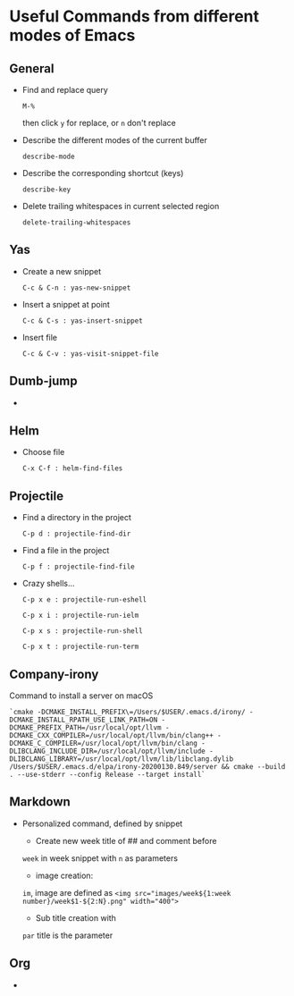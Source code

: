 
# Useful Commands from different modes of Emacs

## General
* Find and replace query
    
    `M-%`
    
    then click `y` for replace, or `n` don't replace
* Describe the different modes of the current buffer

    `describe-mode`

* Describe the corresponding shortcut (keys)

    `describe-key` 

* Delete trailing whitespaces in current selected region

    `delete-trailing-whitespaces`

## Yas
* Create a new snippet

    `C-c & C-n : yas-new-snippet`

* Insert a snippet at point

    `C-c & C-s : yas-insert-snippet`

* Insert file

    `C-c & C-v : yas-visit-snippet-file`


## Dumb-jump
* 

## Helm
* Choose file

    `C-x C-f : helm-find-files`

## Projectile
* Find a directory in the project

    `C-p d : projectile-find-dir`
    
* Find a file in the project

    `C-p f : projectile-find-file`

* Crazy shells...

    `C-p x e : projectile-run-eshell`

    `C-p x i : projectile-run-ielm`

    `C-p x s : projectile-run-shell`

    `C-p x t : projectile-run-term`

## Company-irony
Command to install a server on macOS

    `cmake -DCMAKE_INSTALL_PREFIX\=/Users/$USER/.emacs.d/irony/ -DCMAKE_INSTALL_RPATH_USE_LINK_PATH=ON -DCMAKE_PREFIX_PATH=/usr/local/opt/llvm -DCMAKE_CXX_COMPILER=/usr/local/opt/llvm/bin/clang++ -DCMAKE_C_COMPILER=/usr/local/opt/llvm/bin/clang -DLIBCLANG_INCLUDE_DIR=/usr/local/opt/llvm/include -DLIBCLANG_LIBRARY=/usr/local/opt/llvm/lib/libclang.dylib  /Users/$USER/.emacs.d/elpa/irony-20200130.849/server && cmake --build . --use-stderr --config Release --target install`

## Markdown
* Personalized command, defined by snippet
  * Create new week title of ## and comment before
  
  `week` in week snippet with `n` as parameters

   * image creation:

   `im`, image are defined as `<img src="images/week${1:week number}/week$1-${2:N}.png" width="400">`

    * Sub title creation with

    `par` title is the parameter

## Org
* 
